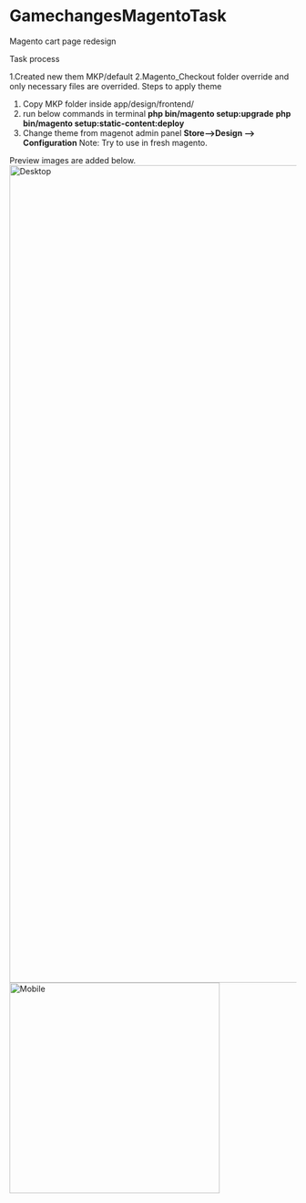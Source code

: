 # GamechangesMagentoTask
Magento cart page redesign


Task process

1.Created new them MKP/default
2.Magento_Checkout folder override and only necessary files are overrided.
Steps to apply theme
1. Copy MKP folder inside app/design/frontend/
2. run below commands in terminal
    **php bin/magento setup:upgrade**
    **php bin/magento setup:static-content:deploy**
3. Change theme from magenot admin panel **Store-->Design --> Configuration**
Note: Try to use in fresh magento.

Preview images are added below. 
<img width="1433" alt="Desktop" src="https://user-images.githubusercontent.com/11470964/133891695-932942f5-6709-4c9b-84d3-0b7cca752ca0.png">
<img width="369" alt="Mobile" src="https://user-images.githubusercontent.com/11470964/133891700-a83b4c08-1e38-4f11-892c-81e129a5b89c.png">
